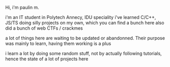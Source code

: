 Hi, i'm paulin m.

i'm an IT student in Polytech Annecy, IDU speciality 
i've learned C/C++, JS/TS doing silly projects on my own, which you can find a bunch here
also did a bunch of web CTFs / crackmes

a lot of things here are waiting to be updated or abandonned. Their purpose was mainly to learn, having them working is a plus

i learn a lot by doing some random stuff, not by actually following tutorials, hence the state of a lot of projects here
<!--
**TheBigBlase/thebigblase** is a ✨ _special_ ✨ repository because its `README.md` (this file) appears on your GitHub profile.

Here are some ideas to get you started:

- 🔭 I’m currently working on ...
- 🌱 I’m currently learning ...
- 👯 I’m looking to collaborate on ...
- 🤔 I’m looking for help with ...
- 💬 Ask me about ...
- 📫 How to reach me: ...
- 😄 Pronouns: ...
- ⚡ Fun fact: ...
-->
